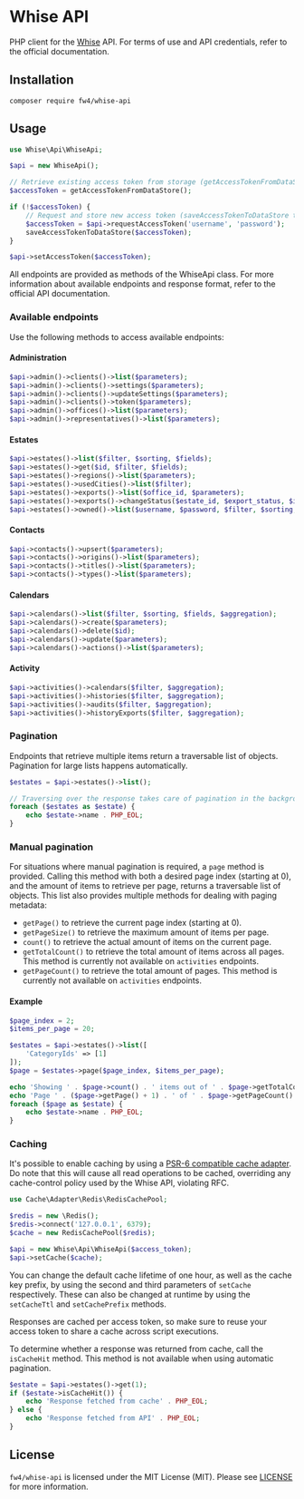 # Whise API

PHP client for the [Whise](https://www.whise.eu) API. For terms of use and API credentials, refer to the official
documentation.

## Installation

`composer require fw4/whise-api`

## Usage

```php
use Whise\Api\WhiseApi;

$api = new WhiseApi();

// Retrieve existing access token from storage (getAccessTokenFromDataStore to be implemented)
$accessToken = getAccessTokenFromDataStore();

if (!$accessToken) {
    // Request and store new access token (saveAccessTokenToDataStore to be implemented)
    $accessToken = $api->requestAccessToken('username', 'password');
    saveAccessTokenToDataStore($accessToken);
}

$api->setAccessToken($accessToken);
```

All endpoints are provided as methods of the WhiseApi class. For more information about available endpoints and
response format, refer to the official API documentation.

### Available endpoints

Use the following methods to access available endpoints:

#### Administration

```php
$api->admin()->clients()->list($parameters);
$api->admin()->clients()->settings($parameters);
$api->admin()->clients()->updateSettings($parameters);
$api->admin()->clients()->token($parameters);
$api->admin()->offices()->list($parameters);
$api->admin()->representatives()->list($parameters);
```

#### Estates

```php
$api->estates()->list($filter, $sorting, $fields);
$api->estates()->get($id, $filter, $fields);
$api->estates()->regions()->list($parameters);
$api->estates()->usedCities()->list($filter);
$api->estates()->exports()->list($office_id, $parameters);
$api->estates()->exports()->changeStatus($estate_id, $export_status, $id_in_media, $export_message);
$api->estates()->owned()->list($username, $password, $filter, $sorting, $fields);
```

#### Contacts

```php
$api->contacts()->upsert($parameters);
$api->contacts()->origins()->list($parameters);
$api->contacts()->titles()->list($parameters);
$api->contacts()->types()->list($parameters);
```

#### Calendars

```php
$api->calendars()->list($filter, $sorting, $fields, $aggregation);
$api->calendars()->create($parameters);
$api->calendars()->delete($id);
$api->calendars()->update($parameters);
$api->calendars()->actions()->list($parameters);
```

#### Activity

```php
$api->activities()->calendars($filter, $aggregation);
$api->activities()->histories($filter, $aggregation);
$api->activities()->audits($filter, $aggregation);
$api->activities()->historyExports($filter, $aggregation);
```

### Pagination

Endpoints that retrieve multiple items return a traversable list of objects. Pagination for large lists happens
automatically.

```php
$estates = $api->estates()->list();

// Traversing over the response takes care of pagination in the background
foreach ($estates as $estate) {
    echo $estate->name . PHP_EOL;
}
```

### Manual pagination

For situations where manual pagination is required, a `page` method is provided. Calling this method with both a
desired page index (starting at 0), and the amount of items to retrieve per page, returns a traversable list of
objects. This list also provides multiple methods for dealing with paging metadata:

- `getPage()` to retrieve the current page index (starting at 0).
- `getPageSize()` to retrieve the maximum amount of items per page.
- `count()` to retrieve the actual amount of items on the current page.
- `getTotalCount()` to retrieve the total amount of items across all pages. This method is currently not available on
`activities` endpoints.
- `getPageCount()` to retrieve the total amount of pages. This method is currently not available on
`activities` endpoints.

#### Example

```php
$page_index = 2;
$items_per_page = 20;

$estates = $api->estates()->list([
    'CategoryIds' => [1]
]);
$page = $estates->page($page_index, $items_per_page);

echo 'Showing ' . $page->count() . ' items out of ' . $page->getTotalCount() . PHP_EOL;
echo 'Page ' . ($page->getPage() + 1) . ' of ' . $page->getPageCount() . PHP_EOL;
foreach ($page as $estate) {
    echo $estate->name . PHP_EOL;
}
```

### Caching

It's possible to enable caching by using a [PSR-6 compatible cache adapter](https://www.php-fig.org/psr/psr-6/). Do
note that this will cause all read operations to be cached, overriding any cache-control policy used by the Whise API,
violating RFC.

```php
use Cache\Adapter\Redis\RedisCachePool;

$redis = new \Redis();
$redis->connect('127.0.0.1', 6379);
$cache = new RedisCachePool($redis);

$api = new Whise\Api\WhiseApi($access_token);
$api->setCache($cache);
```

You can change the default cache lifetime of one hour, as well as the cache key prefix, by using the second and third
parameters of `setCache` respectively. These can also be changed at runtime by using the `setCacheTtl` and
`setCachePrefix` methods.

Responses are cached per access token, so make sure to reuse your access token to share a cache across script
executions.

To determine whether a response was returned from cache, call the `isCacheHit` method. This method is not available
when using automatic pagination.

```php
$estate = $api->estates()->get(1);
if ($estate->isCacheHit()) {
    echo 'Response fetched from cache' . PHP_EOL;
} else {
    echo 'Response fetched from API' . PHP_EOL;
}
```

## License

`fw4/whise-api` is licensed under the MIT License (MIT). Please see [LICENSE](LICENSE) for more information.
